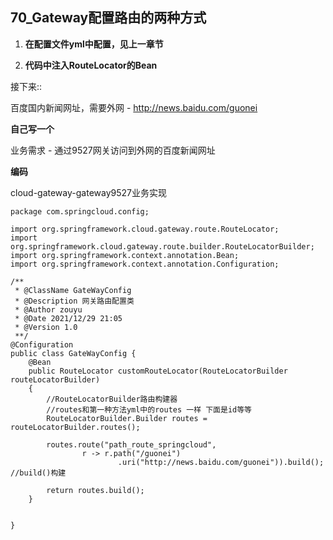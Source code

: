 ## 70_Gateway配置路由的两种方式

1. **在配置文件yml中配置，见上一章节**

2. **代码中注入RouteLocator的Bean**

接下来::



百度国内新闻网址，需要外网 - http://news.baidu.com/guonei

**自己写一个**

业务需求 - 通过9527网关访问到外网的百度新闻网址

**编码**

cloud-gateway-gateway9527业务实现

```
package com.springcloud.config;

import org.springframework.cloud.gateway.route.RouteLocator;
import org.springframework.cloud.gateway.route.builder.RouteLocatorBuilder;
import org.springframework.context.annotation.Bean;
import org.springframework.context.annotation.Configuration;

/**
 * @ClassName GateWayConfig
 * @Description 网关路由配置类
 * @Author zouyu
 * @Date 2021/12/29 21:05
 * @Version 1.0
 **/
@Configuration
public class GateWayConfig {
    @Bean
    public RouteLocator customRouteLocator(RouteLocatorBuilder routeLocatorBuilder)
    {
        //RouteLocatorBuilder路由构建器
        //routes和第一种方法yml中的routes 一样 下面是id等等
        RouteLocatorBuilder.Builder routes = routeLocatorBuilder.routes();

        routes.route("path_route_springcloud",
                r -> r.path("/guonei")
                        .uri("http://news.baidu.com/guonei")).build(); //build()构建

        return routes.build();
    }


}

```

